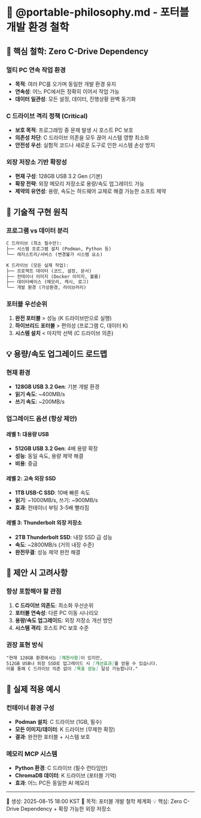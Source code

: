 # 🎯 @portable-philosophy.md - 포터블 개발 환경 철학

## 🌟 **핵심 철학: Zero C-Drive Dependency**

### **멀티 PC 연속 작업 환경**
- **목적**: 여러 PC를 오가며 동일한 개발 환경 유지
- **연속성**: 어느 PC에서든 정확히 이어서 작업 가능
- **데이터 일관성**: 모든 설정, 데이터, 진행상황 완벽 동기화

### **C 드라이브 격리 정책 (Critical)**
- **보호 목적**: 프로그래밍 중 문제 발생 시 호스트 PC 보호
- **의존성 차단**: C 드라이브 의존을 모두 끊어 시스템 영향 최소화
- **안전성 우선**: 실험적 코드나 새로운 도구로 인한 시스템 손상 방지

### **외장 저장소 기반 확장성**
- **현재 구성**: 128GB USB 3.2 Gen (기본)
- **확장 전략**: 외장 메모리 저장소로 용량/속도 업그레이드 가능
- **제약의 유연성**: 용량, 속도는 하드웨어 교체로 해결 가능한 소프트 제약

## 🔧 **기술적 구현 원칙**

### **프로그램 vs 데이터 분리**
```markdown
C 드라이브 (최소 필수만):
├── 시스템 프로그램 설치 (Podman, Python 등)
└── 레지스트리/서비스 (변경불가 시스템 요소)

K 드라이브 (모든 실제 작업):
├── 프로젝트 데이터 (코드, 설정, 문서)
├── 컨테이너 이미지 (Docker 이미지, 볼륨)
├── 데이터베이스 (메모리, 캐시, 로그)
└── 개발 환경 (가상환경, 라이브러리)
```

### **포터블 우선순위**
1. **완전 포터블** > 성능 (K 드라이브만으로 실행)
2. **하이브리드 포터블** > 편의성 (프로그램 C, 데이터 K)
3. **시스템 설치** < 마지막 선택 (C 드라이브 의존)

## 💡 **용량/속도 업그레이드 로드맵**

### **현재 환경**
- **128GB USB 3.2 Gen**: 기본 개발 환경
- **읽기 속도**: ~400MB/s
- **쓰기 속도**: ~200MB/s

### **업그레이드 옵션 (항상 제안)**

#### **레벨 1: 대용량 USB**
- **512GB USB 3.2 Gen**: 4배 용량 확장
- **성능**: 동일 속도, 용량 제약 해결
- **비용**: 중급

#### **레벨 2: 고속 외장 SSD**
- **1TB USB-C SSD**: 10배 빠른 속도
- **읽기**: ~1000MB/s, 쓰기: ~900MB/s
- **효과**: 컨테이너 부팅 3-5배 빨라짐

#### **레벨 3: Thunderbolt 외장 저장소**
- **2TB Thunderbolt SSD**: 내장 SSD 급 성능
- **속도**: ~2800MB/s (거의 내장 수준)
- **완전무결**: 성능 제약 완전 해결

## 🎯 **제안 시 고려사항**

### **항상 포함해야 할 관점**
1. **C 드라이브 의존도**: 최소화 우선순위
2. **포터블 연속성**: 다른 PC 이동 시나리오
3. **용량/속도 업그레이드**: 외장 저장소 개선 방안
4. **시스템 격리**: 호스트 PC 보호 수준

### **권장 표현 방식**
```markdown
"현재 128GB 환경에서는 [제한사항]이 있지만,
512GB USB나 외장 SSD로 업그레이드 시 [개선효과]를 얻을 수 있습니다.
이를 통해 C 드라이브 의존 없이 [목표 성능] 달성 가능합니다."
```

## 🚀 **실제 적용 예시**

### **컨테이너 환경 구성**
- **Podman 설치**: C 드라이브 (1GB, 필수)
- **모든 이미지/데이터**: K 드라이브 (무제한 확장)
- **결과**: 완전한 포터블 + 시스템 보호

### **메모리 MCP 시스템**
- **Python 환경**: C 드라이브 (필수 런타임만)
- **ChromaDB 데이터**: K 드라이브 (포터블 기억)
- **효과**: 어느 PC든 동일한 AI 메모리

---
📅 생성: 2025-08-15 18:00 KST
🎯 목적: 포터블 개발 철학 체계화
💡 핵심: Zero C-Drive Dependency + 확장 가능한 외장 저장소
